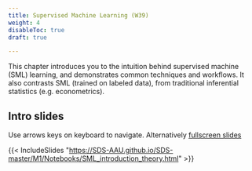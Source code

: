 ```yaml
---
title: Supervised Machine Learning (W39)
weight: 4
disableToc: true
draft: true

---
```


This chapter introduces you to the intuition behind supervised machine (SML) learning, and demonstrates common techniques and workflows. It also contrasts  SML (trained on labeled data), from traditional inferential statistics (e.g. econometrics).

## Intro slides

Use arrows keys on keyboard to navigate. Alternatively [fullscreen slides](https://SDS-AAU.github.io/SDS-master/M1/Notebooks/SML_introduction_theory.html) 
  
{{< IncludeSlides "https://SDS-AAU.github.io/SDS-master/M1/Notebooks/SML_introduction_theory.html" >}}


